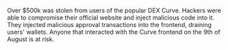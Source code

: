 Over $500k was stolen from users of the popular DEX Curve. Hackers were able to compromise their official website and inject malicious code into it. They injected malicious approval transactions into the frontend, draining users' wallets. Anyone that interacted with the Curve frontend on the 9th of August is at risk.
